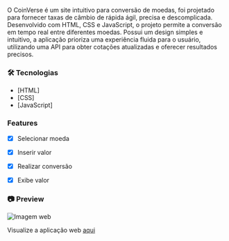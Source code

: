 O CoinVerse é um site intuitivo para conversão de moedas, foi projetado para fornecer taxas de câmbio de rápida ágil, precisa e descomplicada. Desenvolvido com HTML, CSS e JavaScript, o projeto permite a conversão em tempo real entre diferentes moedas. Possui um design simples e intuitivo, a aplicação prioriza uma experiência fluida para o usuário, utilizando uma API para obter cotações atualizadas e oferecer resultados precisos.

### 🛠 Tecnologias

- [HTML]
- [CSS]
- [JavaScript]

### Features
- [x] Selecionar moeda
- [x] Inserir valor
- [x] Realizar conversão
- [x] Exibe valor


### 📷 Preview
![Imagem web](https://imgur.com/a/ZLNvdH2)


Visualize a aplicação web [aqui](https://coinverseages.netlify.app/)
